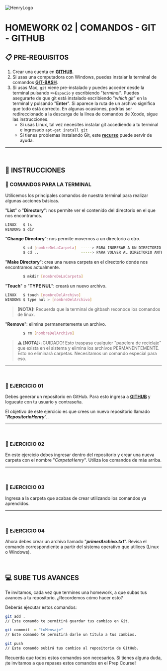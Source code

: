 ![HenryLogo](../Assets//logoBannerHenry.png)

# **HOMEWORK 02 | COMANDOS - GIT - GITHUB**

## **📋 PRE-REQUISITOS**

1. Crear una cuenta en [**GITHUB**](https://www.github.com/).
2. Si usas una computadora con Windows, puedes instalar la terminal de comandos [**GIT-BASH**](https://git-for-windows.github.io/).
3. Si usas Mac, `git` viene pre-instalado y puedes acceder desde la terminal pulsando `⌘+Espacio` y escribiendo "_terminal_". Puedes asegurarte de que git está instalado escribiendo "_which git_" en la terminal y pulsando "**Enter**". Si aparece la ruta de un archivo significa que todo está correcto. En algunas ocasiones, podrías ser redireccionado a la descarga de la línea de comandos de Xcode, sigue las instrucciones.
   -  Si usas Linux, tal vez necesites instalar git accediendo a tu terminal e ingresado `apt-get install git`
   -  Si tienes problemas instalando Git, este [**recurso**](https://git-scm.com/book/en/v2/Getting-Started-Installing-Git) puede servir de ayuda.

---

</br >

## **📌 INSTRUCCIONES**

### **📍 COMANDOS PARA LA TERMINAL**

Utilicemos los principales comandos de nuestra terminal para realizar algunas acciones básicas.

"**List**" o "**Directory**": nos permite ver el contenido del directorio en el que nos encontramos.

```bash
LINUX   $ ls
WINDOWS $ dir
```

"**Change Directory**": nos permite movernos a un directorio a otro.

```bash
        $ cd [nombreDeLaCarpeta]  -----> PARA INGRESAR A UN DIRECTORIO
        $ cd ..                   -----> PARA VOLVER AL DIRECTORIO ANTERIOR
```

"**Make Directory**": crea una nueva carpeta en el directorio donde nos encontramos actualmente.

```bash
        $ mkdir [nombreDeLaCarpeta]
```

"**Touch**" o "**TYPE NUL**": creará un nuevo archivo.

```bash
LINUX   $ touch [nombreDelArchivo]
WINDOWS $ type nul > [nombreDelArchivo]
```

> **[NOTA]:** Recuerda que la terminal de gitbash reconoce los comandos de linux.

"**Remove**": elimina permanentemente un archivo.

```bash
        $ rm [nombreDelArchivo]
```

> **⚠️ [NOTA]:** ¡CUIDADO! Esto traspasa cualquier "papelera de reciclaje" que exista en el sistema y elimina los archivos PERMANENTEMENTE. Esto no eliminará carpetas. Necesitamos un comando especial para eso.

---

</br >

### **📍 EJERCICIO 01**

Debes generar un repositorio en GitHub. Para esto ingresa a [**GITHUB**](https://github.com/) y logueate con tu usuario y contraseña.

El objetivo de este ejercicio es que crees un nuevo repositorio llamado "_**RepositorioHenry**_"..

---

</br >

### **📍 EJERCICIO 02**

En este ejercicio debes ingresar dentro del repositorio y crear una nueva carpeta con el nombre "_CarpetaHenry_". Utiliza los comandos de más arriba.

---

</br >

### **📍 EJERCICIO 03**

Ingresa a la carpeta que acabas de crear utilizando los comandos ya aprendidos.

---

</br >

### **📍 EJERCICIO 04**

Ahora debes crear un archivo llamado "**_primerArchivo.txt_**". Revisa el comando correspondiente a partir del sistema operativo que utilices (Linux o Windows).

</br >

## **💻 SUBE TUS AVANCES**

Te invitamos, cada vez que termines una homework, a que subas tus avances a tu repositorio. ¿Recordemos cómo hacer esto?

Deberás ejecutar estos comandos:

```bash
git add .
// Este comando te permitirá guardar tus cambios en Git.

git commmit -m "tuMensaje"
// Este comando te permitirá darle un título a tus cambios.

git push
// Este comando subirá tus cambios al repositorio de GitHub.
```

Recuerda que todos estos comandos son necesarios. Si tienes alguna duda, ¡te invitamos a que repases estos comandos en el Prep Course!